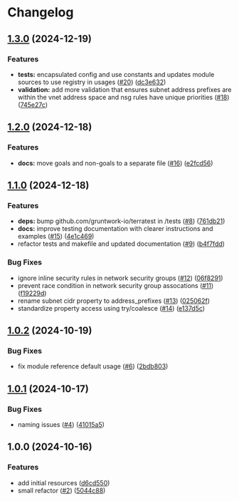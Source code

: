 # Changelog

## [1.3.0](https://github.com/aztfmods/terraform-azure-vnet/compare/v1.2.0...v1.3.0) (2024-12-19)


### Features

* **tests:** encapsulated config and use constants and updates module sources to use registry in usages ([#20](https://github.com/aztfmods/terraform-azure-vnet/issues/20)) ([dc3e632](https://github.com/aztfmods/terraform-azure-vnet/commit/dc3e6327db9a3523cbdbdc7c4050ae058c8f9418))
* **validation:** add more validation that ensures subnet address prefixes are within the vnet address space and nsg rules have unique priorities ([#18](https://github.com/aztfmods/terraform-azure-vnet/issues/18)) ([745e27c](https://github.com/aztfmods/terraform-azure-vnet/commit/745e27c32f9f86a3953aabea185938a07d542ec9))

## [1.2.0](https://github.com/aztfmods/terraform-azure-vnet/compare/v1.1.0...v1.2.0) (2024-12-18)


### Features

* **docs:** move goals and non-goals to a separate file ([#16](https://github.com/aztfmods/terraform-azure-vnet/issues/16)) ([e2fcd56](https://github.com/aztfmods/terraform-azure-vnet/commit/e2fcd5620bae69e62fef02f1e63f6b49f2e6a726))

## [1.1.0](https://github.com/aztfmods/terraform-azure-vnet/compare/v1.0.2...v1.1.0) (2024-12-18)


### Features

* **deps:** bump github.com/gruntwork-io/terratest in /tests ([#8](https://github.com/aztfmods/terraform-azure-vnet/issues/8)) ([761db21](https://github.com/aztfmods/terraform-azure-vnet/commit/761db2129be7db7e745fb0267bfb11858f67cae3))
* **docs:** improve testing documentation with clearer instructions and examples ([#15](https://github.com/aztfmods/terraform-azure-vnet/issues/15)) ([4e1c469](https://github.com/aztfmods/terraform-azure-vnet/commit/4e1c46963cf7fc7143abf4ecbeb0c88e910c32b0))
* refactor tests and makefile and updated documentation ([#9](https://github.com/aztfmods/terraform-azure-vnet/issues/9)) ([b4f7fdd](https://github.com/aztfmods/terraform-azure-vnet/commit/b4f7fdd82ff7c860e8abdc6993f3fd5482b5b0d7))


### Bug Fixes

* ignore inline security rules in network security groups ([#12](https://github.com/aztfmods/terraform-azure-vnet/issues/12)) ([06f8291](https://github.com/aztfmods/terraform-azure-vnet/commit/06f82910b632ae8e3c9ec2c02de30f0e9a967be8))
* prevent race condition in network security group assocations ([#11](https://github.com/aztfmods/terraform-azure-vnet/issues/11)) ([f19229d](https://github.com/aztfmods/terraform-azure-vnet/commit/f19229d026c78bf4e195e3d7a34e2f56776208a0))
* rename subnet cidr property to address_prefixes ([#13](https://github.com/aztfmods/terraform-azure-vnet/issues/13)) ([025062f](https://github.com/aztfmods/terraform-azure-vnet/commit/025062fbb13459ae74e331e5d497d9a55a434182))
* standardize property access using try/coalesce ([#14](https://github.com/aztfmods/terraform-azure-vnet/issues/14)) ([e137d5c](https://github.com/aztfmods/terraform-azure-vnet/commit/e137d5c3ecb7e65145e151b1e22484e3224b424c))

## [1.0.2](https://github.com/aztfmods/terraform-azure-vnet/compare/v1.0.1...v1.0.2) (2024-10-19)


### Bug Fixes

* fix module reference default usage ([#6](https://github.com/aztfmods/terraform-azure-vnet/issues/6)) ([2bdb803](https://github.com/aztfmods/terraform-azure-vnet/commit/2bdb80330997d23ec5d70d44cce98f502d357e4f))

## [1.0.1](https://github.com/aztfmods/terraform-azure-vnet/compare/v1.0.0...v1.0.1) (2024-10-17)


### Bug Fixes

* naming issues ([#4](https://github.com/aztfmods/terraform-azure-vnet/issues/4)) ([41015a5](https://github.com/aztfmods/terraform-azure-vnet/commit/41015a5b20a60f03464c626388bd267e91b43952))

## 1.0.0 (2024-10-16)


### Features

* add initial resources ([d6cd550](https://github.com/aztfmods/terraform-azure-vnet/commit/d6cd550ae5a72f1d1ca93026c5d9590390ba2b69))
* small refactor ([#2](https://github.com/aztfmods/terraform-azure-vnet/issues/2)) ([5044c88](https://github.com/aztfmods/terraform-azure-vnet/commit/5044c88c09600034b125dc9760cb88b8a486cd2f))
